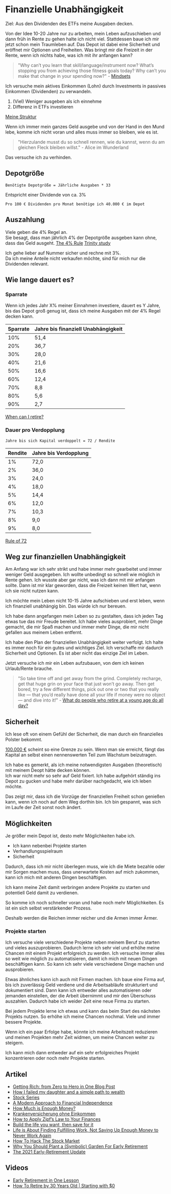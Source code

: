 # Finanzielle Unabhängigkeit

Ziel: Aus den Dividenden des ETFs meine Ausgaben decken.

Von der Idee 10-20 Jahre nur zu arbeiten, mein Leben aufzuschieben und dann früh in Rente zu gehen halte ich nicht viel.
Stattdessen baue ich mir jetzt schon mein Traumleben auf. Das Depot ist dabei eine Sicherheit und eröffnet mir Optionen und Freiheiten.
Was bringt mir die Freizeit in der Rente, wenn ich nichts habe, was ich mit ihr anfangen kann?

> "Why can’t you learn that skill/language/instrument now? What’s stopping you from achieving those fitness goals today? Why can’t you make that change in your spending now?" - [Mindsets](https://minafi.com/mindsets)

Ich versuche mein aktives Einkommen (Lohn) durch Investments in passives Einkommen (Dividenden) zu verwandeln.

1. (Viel) Weniger ausgeben als ich einnehme 
2. Differenz in ETFs investieren

[Meine Struktur](./struktur.md)

Wenn ich immer mein ganzes Geld ausgebe und von der Hand in den Mund lebe, komme ich nicht voran und alles muss immer so bleiben, wie es ist.

> "Hierzulande musst du so schnell rennen, wie du kannst, wenn du am gleichen Fleck bleiben willst." - Alice im Wunderland

Das versuche ich zu verhinden.

## Depotgröße

```
Benötigte Depotgröße = Jährliche Ausgaben * 33
```
Entspricht einer Dividende von ca. 3%

```
Pro 100 € Dividenden pro Monat benötige ich 40.000 € im Depot
```

## Auszahlung

Viele geben die 4% Regel an.  
Sie besagt, dass man jährlich 4% der Depotgröße ausgeben kann ohne, dass das Geld ausgeht.
[The 4% Rule](https://www.mrmoneymustache.com/2012/05/29/how-much-do-i-need-for-retirement/)
[Trinity study](https://en.wikipedia.org/wiki/Trinity_study)

Ich gehe lieber auf Nummer sicher und rechne mit 3%.  
Da ich meine Anteile nicht verkaufen möchte, sind für mich nur die Dividenden relevant.

## Wie lange dauert es?

### Sparrate

Wenn ich jedes Jahr X% meiner Einnahmen investiere, dauert es Y Jahre, bis das Depot groß genug ist, dass ich meine Ausgaben mit der 4% Regel decken kann.

| Sparrate | Jahre bis finanziell Unabhängigkeit |
| -------  | ----------------------------------  |
| 10%      | 51,4                                |
| 20%      | 36,7                                |
| 30%      | 28,0                                |
| 40%      | 21,6                                |
| 50%      | 16,6                                |
| 60%      | 12,4                                |
| 70%      | 8,8                                 |
| 80%      | 5,6                                 |
| 90%      | 2,7                                 |

[When can I retire?](https://networthify.com/calculator/earlyretirement?income=70000&initialBalance=0&expenses=25200&annualPct=5&withdrawalRate=4)

### Dauer pro Verdopplung

```
Jahre bis sich Kapital verdoppelt = 72 / Rendite
```

| Rendite  | Jahre bis Verdopplung               |
| -------  | ----------------------------------  |
| 1%       | 72,0                                |
| 2%       | 36,0                                |
| 3%       | 24,0                                |
| 4%       | 18,0                                |
| 5%       | 14,4                                |
| 6%       | 12,0                                |
| 7%       | 10,3                                |
| 8%       | 9,0                                 |
| 9%       | 8,0                                 |

[Rule of 72](https://www.investopedia.com/terms/r/ruleof72.asp)

## Weg zur finanziellen Unabhängigkeit

Am Anfang war ich sehr strikt und habe immer mehr gearbeitet und immer weniger Geld ausgegeben. Ich wollte unbedingt so schnell wie möglich in Rente gehen.
Ich wusste aber gar nicht, was ich dann mit mir anfangen sollte. Dann ist mir klar geworden, dass die Freizeit keinen Wert hat, wenn ich sie nicht nutzen kann.

Ich möchte mein Leben nicht 10-15 Jahre aufschieben und erst leben, wenn ich finanziell unabhängig bin. Das würde ich nur bereuen.

Ich habe dann angefangen mein Leben so zu gestalten, dass ich jeden Tag etwas tue das mir Freude bereitet.
Ich habe vieles ausprobiert, mehr Dinge gemacht, die mir Spaß machen und immer mehr Dinge, die mir nicht gefallen aus meinem Leben entfernt.

Ich habe den Plan der finanziellen Unabhängigkeit weiter verfolgt. Ich halte es immer noch für ein gutes und wichtiges Ziel. Ich verschaffe mir dadurch Sicherheit und Optionen. Es ist aber nicht das einzige Ziel im Leben.

Jetzt versuche ich mir ein Leben aufzubauen, von dem ich keinen Urlaub/Rente brauche.

> "So take time off and get away from the grind. Completely recharge, get that huge grin on your face that just won’t go away. Then get bored, try a few different things, pick out one or two that you really like — that you’d really have done all your life if money were no object — and dive into it!" - [What do people who retire at a young age do all day?](https://qr.ae/pGrJ5e)

## Sicherheit

Ich lese oft von einem Gefühl der Sicherheit, die man durch ein finanzielles Polster bekommt. 

[100.000 €](https://fourpillarfreedom.com/charlie-munger-the-first-100000-is-a-btch/) scheint so eine Grenze zu sein. Wenn man sie erreicht, fängt das Kapital an selbst einen nennenswerten Teil zum Wachstum beizutragen.

Ich habe es gemerkt, als ich meine notwendigsten Ausgaben (theoretisch) mit meinem Deopt hätte decken können.  
Ich war nicht mehr so sehr auf Geld fixiert. Ich habe aufgehört ständig ins Depot zu gucken und habe mehr darüber nachgedacht, wie ich leben möchte.  

Das zeigt mir, dass ich die Vorzüge der finanziellen Freiheit schon genießen kann, wenn ich noch auf dem Weg dorthin bin. Ich bin gespannt, was sich im Laufe der Zeit sonst noch ändert.

## Möglichkeiten

Je größer mein Depot ist, desto mehr Möglichkeiten habe ich.

- Ich kann nebenbei Projekte starten
- Verhandlungsspielraum
- Sicherheit

Dadurch, dass ich mir nicht überlegen muss, wie ich die Miete bezahle oder mir Sorgen machen muss, dass unerwartete Kosten auf mich zukommen, kann ich mich mit anderen Dingen beschäftigen.

Ich kann meine Zeit damit verbringen andere Projekte zu starten und potentiell Geld damit zu verdienen.

So komme ich noch schneller voran und habe noch mehr Möglichkeiten. Es ist ein sich selbst verstärkender Prozess.

Deshalb werden die Reichen immer reicher und die Armen immer Ärmer.

### Projekte starten

Ich versuche viele verschiedene Projekte neben meinem Beruf zu starten und vieles auszuprobieren. Dadurch lerne ich sehr viel und erhöhe meine Chancen mit einem Projekt erfolgreich zu werden.
Ich versuche immer alles so weit wie möglich zu automatisieren, damit ich mich mit neuen Dingen beschäftigen kann.
So kann ich sehr viele verschiedene Dinge machen und ausprobieren.

Etwas ähnliches kann ich auch mit Firmen machen. Ich baue eine Firma auf, bis ich zuverlässig Geld verdiene und die Arbeitsabläufe strukturiert und dokumentiert sind. Dann kann ich entweder alles automatisieren oder jemanden einstellen, der die Arbeit übernimmt und mir den Überschuss auszahlen.
Dadurch habe ich weider Zeit eine neue Firma zu starten. 

Bei jedem Projekte lerne ich etwas und kann das beim Start des nächsten Projekts nutzen. So erhöhe ich meine Chancen nochmal.
Viele und immer bessere Projekte.

Wenn ich ein paar Erfolge habe, könnte ich meine Arbeitszeit reduzieren und meinen Projekten mehr Zeit widmen, um meine Chancen weiter zu steigern.

Ich kann mich dann entweder auf ein sehr erfolgreiches Projekt konzentrieren oder noch mehr Projekte starten.

## Artikel

- [Getting Rich: from Zero to Hero in One Blog Post](https://www.mrmoneymustache.com/2013/02/22/getting-rich-from-zero-to-hero-in-one-blog-post/)
- [How I failed my daughter and a simple path to wealth](https://jlcollinsnh.com/2011/06/08/how-i-failed-my-daughter-and-a-simple-path-to-wealth/)
- [Stock Series](https://jlcollinsnh.com/stock-series/)
- [A Modern Approach to Financial Independence](https://fourpillarfreedom.com/a-modern-approach-to-financial-independence/)
- [How Much is Enough Money?](https://cityfrugal.com/enough-money/)
- [Krankenversicherung ohne Einkommen](https://www.krankenkasseninfo.de/ratgeber/60647/krankenversicherung-ohne-einkommen.html)
- [How to Apply Zipf’s Law to Your Finances](https://fourpillarfreedom.com/how-to-apply-zipfs-law-to-your-finances/)
- [Build the life you want, then save for it](https://www.reddit.com/r/financialindependence/comments/58j8pc/build_the_life_you_want_then_save_for_it/)
- [Life is About Finding Fulfilling Work, Not Saving Up Enough Money to Never Work Again](https://collectingwisdom.com/life-is-about-finding-fulfilling-work-not-saving-up-enough-money-to-never-work-again/)
- [How To Hack The Stock Market](https://bankeronfire.com/hack-the-stock-market)
- [Why You Should Plant a (Symbolic) Garden For Early Retirement](https://minafi.com/garden)
- [The 2021 Early-Retirement Update](https://livingafi.com/2021/03/17/the-2021-early-retirement-update/)

## Videos

- [Early Retirement in One Lesson](https://www.youtube.com/watch?v=8-Li_sFNc4Q)
- [How To Retire by 30 Years Old | Starting with $0](https://www.youtube.com/watch?v=5S2cRNveZgg)
